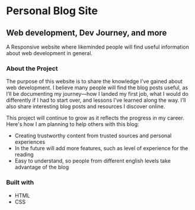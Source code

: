 # Personal Blog Site

## Web development, Dev Journey, and more

A Responsive website where likeminded people will find useful information about web development in general.

### About the Project
The purpose of this website is to share the knowledge I’ve gained about web development. I believe many people will find the blog posts useful, as I’ll be documenting my journey—how I landed my first job, what I would do differently if I had to start over, and lessons I’ve learned along the way. I’ll also share interesting blog posts and resources I discover online.

This project will continue to grow as it reflects the progress in my career. Here's how I am planning to help others with this blog:

- Creating trustworthy content from trusted sources and personal experiences
- In the future will add more features, such as level of experience for the reading
- Easy to understand, so people from different english levels take advantage of the blog

### Built with
* HTML
* CSS